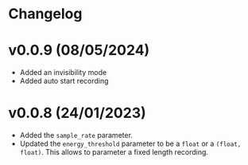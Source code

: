 # Changelog

# v0.0.9 (08/05/2024)
- Added an invisibility mode
- Added auto start recording

# v0.0.8 (24/01/2023)
- Added the `sample_rate` parameter.
- Updated the `energy_threshold` parameter to be a `float` or a `(float,
  float)`. This allows to parameter a fixed length recording.
